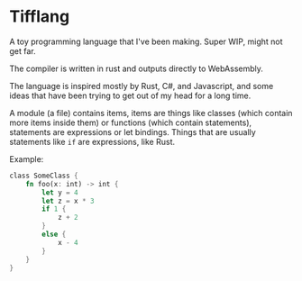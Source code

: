 # Tifflang

A toy programming language that I've been making. Super WIP, might not
get far.

The compiler is written in rust and outputs directly to WebAssembly.

The language is inspired mostly by Rust, C#, and Javascript, and some
ideas that have been trying to get out of my head for a long time.

A module (a file) contains items, items are things like classes (which
contain more items inside them) or functions (which contain statements),
statements are expressions or let bindings. Things that are usually
statements like `if` are expressions, like Rust.

Example:
```rust
class SomeClass {
    fn foo(x: int) -> int {
        let y = 4
        let z = x * 3
        if 1 {
            z + 2
        }
        else {
            x - 4
        }
    }
}
```
